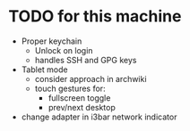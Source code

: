 # TODO for this machine

* Proper keychain
  * Unlock on login
  * handles SSH and GPG keys
* Tablet mode
  * consider approach in archwiki
  * touch gestures for:
    * fullscreen toggle
    * prev/next desktop
* change adapter in i3bar network indicator
